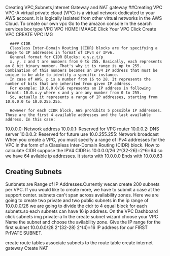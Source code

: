 Creating VPC,Subnets,Internet Gateway and NAT gateway
##Creating VPC
VPC-A virtual private cloud (VPC) is a virtual network dedicated to your AWS account. It is logically isolated from other virtual networks in the AWS Cloud.
To create our own vpc
Go to the amazon console
In the search services box  type VPC
      VPC HOME IMAAGE
      Click Your VPC
      Click Create VPC
      CREATE VPC IMG
      
      #### CIDR
      Classless Inter-Domain Routing (CIDR) blocks are for specifying a range to IP addresses in format of IPv4 or IPv6.
      General format for CIDR Blocks: x.y.z.t/p
      x, y, z and t are numbers from 0 to 255. Basically, each represents an 8 bit binary number. That's why it is range is up to 255. Combination of this numbers becomes an IPv4 IP address that must be unique to be able to identify a specific instance.
      In case of AWS, p is a number from 16 to 28. It represents the number of bits that are inherited from given IP address.
      For example: 10.0.0.0/16 represents an IP address in following format: 10.0.x.y where x and y are any number from 0 to 255. 
      So, actually it represents a range of IP addresses, starting from 10.0.0.0 to 10.0.255.255.

      However for each CIDR block, AWS prohibits 5 possible IP addresses. Those are the first 4 available addresses and the last available address. In this case:

10.0.0.0: Network address
10.0.0.1: Reserved for VPC router
10.0.0.2: DNS server
10.0.0.3: Reserved for future use
10.0.255.255: Network broadcast  
When you create a VPC, you must specify a range of IPv4 addresses for the VPC in the form of a Classless Inter-Domain Routing (CIDR) block.
How to calculate CIDR 
suppose the IPV4 CIDR is 10.0.0.0/26
2^(32-26)=2^6=64 
so we have 64 avilable ip addresses.
It starts with 10.0.0.0
Ends with  10.0.0.63
## Creating Subnets
Sunbnets are Range of IP Addresses.Currently wecan create 200 subnets per VPC. If you would like to create more, we have to submit a case at the support center.
subnets can't span across availability zones.
Here we are going to create two private and two public subnets in the ip range of 10.0.0.0/26
we are going to divide the cidr to 4 equal block for each subnets.so each subnets can have 16 ip address.
On the VPC Dashboard
click subnets
img private-a
In the create subnet wizard choose your VPC
Name the subnet and choose the avilability zone.
Give the IP range for the first subnet
10.0.0.0/28
2^(32-28)
2^(4)=16 IP address for our FIRST PrIVATE SUBNET.




create route tables
associate subnets to the route table
create internet gateway
Cteate NAT
